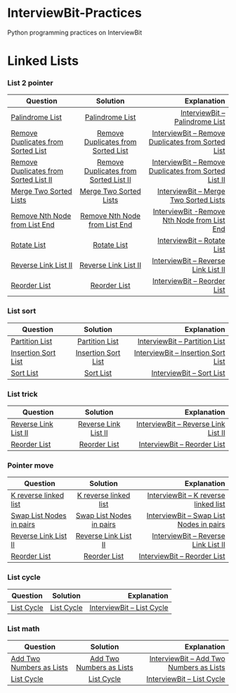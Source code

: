 # InterviewBit-Practices
Python programming practices on InterviewBit

# Linked Lists
### List 2 pointer
| Question        | Solution           | Explanation  |
| ------------- |:-------------:| -----:|
|[Palindrome List](https://www.interviewbit.com/problems/palindrome-list/)|[Palindrome List](https://github.com/woodyko3234/InterviewBit-Practices/blob/master/Linked%20Lists/List%202%20pointer/Palindrome_List.py)|[InterviewBit – Palindrome List](https://python5566.wordpress.com/2019/07/10/interviewbit-palindrome-list/)|
|[Remove Duplicates from Sorted List](https://www.interviewbit.com/problems/remove-duplicates-from-sorted-list/)|[Remove Duplicates from Sorted List](https://github.com/woodyko3234/InterviewBit-Practices/blob/master/Linked%20Lists/List%202%20pointer/Remove_Duplicates_from_Sorted_List.py)|[InterviewBit – Remove Duplicates from Sorted List](https://python5566.wordpress.com/2019/07/12/interviewbit-remove-duplicates-from-sorted-list/)|
|[Remove Duplicates from Sorted List II](https://www.interviewbit.com/problems/remove-duplicates-from-sorted-list-ii/)|[Remove Duplicates from Sorted List II](https://github.com/woodyko3234/InterviewBit-Practices/blob/master/Linked%20Lists/List%202%20pointer/Remove_Duplicates_from_Sorted_List_II.py)|[InterviewBit – Remove Duplicates from Sorted List II](https://python5566.wordpress.com/2019/07/12/interviewbit-remove-duplicates-from-sorted-list-ii/)|
|[Merge Two Sorted Lists](https://www.interviewbit.com/problems/merge-two-sorted-lists/)|[Merge Two Sorted Lists](https://github.com/woodyko3234/InterviewBit-Practices/blob/master/Linked%20Lists/List%202%20pointer/Merge_Two_Sorted_Lists.py)|[InterviewBit – Merge Two Sorted Lists](https://python5566.wordpress.com/2019/07/15/interviewbit-merge-two-sorted-lists/)|
|[Remove Nth Node from List End](https://www.interviewbit.com/problems/remove-nth-node-from-list-end/)|[Remove Nth Node from List End](https://github.com/woodyko3234/InterviewBit-Practices/blob/master/Linked%20Lists/List%202%20pointer/Remove_Nth_Node_from_List_End.py)|[InterviewBit -Remove Nth Node from List End](https://python5566.wordpress.com/2019/07/15/interviewbit-remove-nth-node-from-list-end/)|
|[Rotate List](https://www.interviewbit.com/problems/rotate-list/)|[Rotate List](https://github.com/woodyko3234/InterviewBit-Practices/blob/master/Linked%20Lists/List%202%20pointer/Rotate_List.py)|[InterviewBit – Rotate List](https://python5566.wordpress.com/2019/07/16/interviewbit-rotate-list/)|
|[Reverse Link List II](https://www.interviewbit.com/problems/reverse-link-list-ii/)|[Reverse Link List II](https://github.com/woodyko3234/InterviewBit-Practices/blob/master/Linked%20Lists/List%20trick/Reverse_Link_List_II.py)|[InterviewBit – Reverse Link List II](https://python5566.wordpress.com/2019/08/08/interviewbit-reverse-link-list-ii/)|
|[Reorder List](https://www.interviewbit.com/problems/reorder-list/)|[Reorder List](https://github.com/woodyko3234/InterviewBit-Practices/blob/master/Linked%20Lists/List%20trick/Reorder_List.py)|[InterviewBit – Reorder List](https://python5566.wordpress.com/2019/08/08/interviewbit-reorder-list/)|

### List sort
| Question        | Solution           | Explanation  |
| ------------- |:-------------:| -----:|
|[Partition List](https://www.interviewbit.com/problems/partition-list/)|[Partition List](https://github.com/woodyko3234/InterviewBit-Practices/blob/master/Linked%20Lists/List%20sort/Partition_List.py)|[InterviewBit – Partition List](https://python5566.wordpress.com/2019/07/18/interviewbit-partition-list/)|
|[Insertion Sort List](https://www.interviewbit.com/problems/insertion-sort-list/)|[Insertion Sort List](https://github.com/woodyko3234/InterviewBit-Practices/blob/master/Linked%20Lists/List%20sort/Insertion_Sort_List.py)|[InterviewBit – Insertion Sort List](https://python5566.wordpress.com/2019/07/23/interviewbit-insertion-sort-list/)|
|[Sort List](https://www.interviewbit.com/problems/sort-list/)|[Sort List](https://github.com/woodyko3234/InterviewBit-Practices/blob/master/Linked%20Lists/List%20sort/Sort_List.py)|[InterviewBit – Sort List](https://python5566.wordpress.com/2019/08/07/interviewbit-sort-list/)|

### List trick
| Question        | Solution           | Explanation  |
| ------------- |:-------------:| -----:|
|[Reverse Link List II](https://www.interviewbit.com/problems/reverse-link-list-ii/)|[Reverse Link List II](https://github.com/woodyko3234/InterviewBit-Practices/blob/master/Linked%20Lists/List%20trick/Reverse_Link_List_II.py)|[InterviewBit – Reverse Link List II](https://python5566.wordpress.com/2019/08/08/interviewbit-reverse-link-list-ii/)|
|[Reorder List](https://www.interviewbit.com/problems/reorder-list/)|[Reorder List](https://github.com/woodyko3234/InterviewBit-Practices/blob/master/Linked%20Lists/List%20trick/Reorder_List.py)|[InterviewBit – Reorder List](https://python5566.wordpress.com/2019/08/08/interviewbit-reorder-list/)|

### Pointer move
| Question        | Solution           | Explanation  |
| ------------- |:-------------:| -----:|
|[K reverse linked list](https://www.interviewbit.com/problems/k-reverse-linked-list/)|[K reverse linked list](https://github.com/woodyko3234/InterviewBit-Practices/blob/master/Linked%20Lists/Pointer%20move/K_reverse_linked_list.py)|[InterviewBit – K reverse linked list](https://python5566.wordpress.com/2019/08/09/interviewbit-k-reverse-linked-list/)|
|[Swap List Nodes in pairs](https://www.interviewbit.com/problems/swap-list-nodes-in-pairs/)|[Swap List Nodes in pairs](https://github.com/woodyko3234/InterviewBit-Practices/blob/master/Linked%20Lists/Pointer%20move/Swap_List_Nodes_in_pairs.py)|[InterviewBit – Swap List Nodes in pairs](https://python5566.wordpress.com/2019/08/09/interviewbit-swap-list-nodes-in-pairs/)|
|[Reverse Link List II](https://www.interviewbit.com/problems/reverse-link-list-ii/)|[Reverse Link List II](https://github.com/woodyko3234/InterviewBit-Practices/blob/master/Linked%20Lists/List%20trick/Reverse_Link_List_II.py)|[InterviewBit – Reverse Link List II](https://python5566.wordpress.com/2019/08/08/interviewbit-reverse-link-list-ii/)|
|[Reorder List](https://www.interviewbit.com/problems/reorder-list/)|[Reorder List](https://github.com/woodyko3234/InterviewBit-Practices/blob/master/Linked%20Lists/List%20trick/Reorder_List.py)|[InterviewBit – Reorder List](https://python5566.wordpress.com/2019/08/08/interviewbit-reorder-list/)|

### List cycle
| Question        | Solution           | Explanation  |
| ------------- |:-------------:| -----:|
|[List Cycle](https://www.interviewbit.com/problems/list-cycle/)|[List Cycle](https://github.com/woodyko3234/InterviewBit-Practices/blob/master/Linked%20Lists/List%20Cycle/List_Cycle_LN.py)|[InterviewBit – List Cycle](https://python5566.wordpress.com/2019/09/12/interviewbit-list-cycle/)|

### List math
| Question        | Solution           | Explanation  |
| ------------- |:-------------:| -----:|
|[Add Two Numbers as Lists](https://www.interviewbit.com/problems/add-two-numbers-as-lists/)|[Add Two Numbers as Lists](https://github.com/woodyko3234/InterviewBit-Practices/blob/master/Linked%20Lists/List%20Math/Add_Two_Numbers_as_Lists.py)|[InterviewBit – Add Two Numbers as Lists](https://python5566.wordpress.com/2019/08/26/interviewbit-add-two-numbers-as-lists/)|
|[List Cycle](https://www.interviewbit.com/problems/list-cycle/)|[List Cycle](https://github.com/woodyko3234/InterviewBit-Practices/blob/master/Linked%20Lists/List%20Cycle/List_Cycle_LN.py)|[InterviewBit – List Cycle](https://python5566.wordpress.com/2019/09/12/interviewbit-list-cycle/)|
